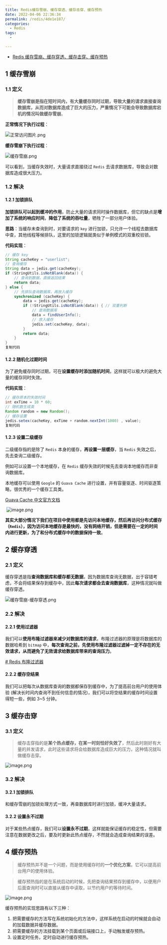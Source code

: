 ```yaml
---
title: Redis缓存雪崩、缓存穿透、缓存击穿、缓存预热
date: 2022-04-06 22:36:34
permalink: /redis/4de1e187/
categories:
  - Redis
tags:
  - 

---
```


- [Redis 缓存雪崩、缓存穿透、缓存击穿、缓存预热](https://juejin.cn/post/7059949724152889380)

## 1 缓存雪崩

### 1.1 定义

> **缓存雪崩是指在短时间内，有大量缓存同时过期，导致大量的请求直接查询数据库，从而对数据库造成了巨大的压力，严重情况下可能会导致数据库宕机的情况叫做缓存雪崩**。

**正常情况下执行过程**：

![正常访问图片.png](https://p3-juejin.byteimg.com/tos-cn-i-k3u1fbpfcp/c6c3b5ebefb148d495929e6840336c7f~tplv-k3u1fbpfcp-watermark.awebp)

**缓存雪崩下执行过程**：

![缓存雪崩.png](https://p3-juejin.byteimg.com/tos-cn-i-k3u1fbpfcp/103dffb3c12b4bca862b296748f14e49~tplv-k3u1fbpfcp-watermark.awebp)

可以看到，当缓存失效时，大量请求直接绕过 `Redis` 去请求数据库，导致会对数据库造成很大压力。

### 1.2 解决

#### 1.2.1 加锁排队

**加锁排队可以起到缓冲的作用**，防止大量的请求同时操作数据库，但它的缺点是**增加了系统的响应时间**，**降低了系统的吞吐量**，牺牲了一部分用户体验。

**思路**：当缓存未查询到时，对要请求的 `key` 进行加锁，只允许一个线程去数据库中查，其他线程等候排队，这里的加锁逻辑就类似于单例模式的双重校验锁。

**代码实现**：

```java
// 缓存 key
String cacheKey = "userlist";
// 查询缓存
String data = jedis.get(cacheKey);
if (StringUtils.isNotBlank(data)) {
    // 查询到数据，直接返回结果
    return data;
} else {
    // 先排队查询数据库，再放入缓存
    synchronized (cacheKey) {
        data = jedis.get(cacheKey);
        if (!StringUtils.isNotBlank(data)) { // 双重判断
            // 查询数据库
            data = findUserInfo();
            // 放入缓存
            jedis.set(cacheKey, data);
        }
        return data;
    }
}
复制代码
```

#### 1.2.2 随机化过期时间

为了避免缓存同时过期，可在**设置缓存时添加随机时间**，这样就可以极大的避免大量的缓存同时失效。

**代码实现**：

```java
// 缓存原本的失效时间
int exTime = 10 * 60;
// 随机数生成类
Random random = new Random();
// 缓存设置
jedis.setex(cacheKey, exTime + random.nextInt(1000) , value);
复制代码
```

#### 1.2.3 设置二级缓存

二级缓存指的是除了 `Redis` 本身的缓存，**再设置一层缓存**，当 `Redis` 失效之后，先去查询二级缓存。

例如可以设置一个本地缓存，在 `Redis` 缓存失效的时候先去查询本地缓存而非查询数据库。

本地缓存可以使用 `Google` 的 `Guava Cache` 进行设置，并有容量驱逐、时间驱逐策略，很优秀的一个缓存工具类。

[Guava Cache 中文官方文档](https://link.juejin.cn?target=https%3A%2F%2Fwizardforcel.gitbooks.io%2Fguava-tutorial%2Fcontent%2F13.html)

​	![image.png](https://p3-juejin.byteimg.com/tos-cn-i-k3u1fbpfcp/eb92cf5f2828481d98c3376253e6c8b9~tplv-k3u1fbpfcp-watermark.awebp)

**其实大部分情况下我们在项目中使用都是先访问本地缓存，然后再访问分布式缓存（`Redis`），因为访问本地缓存是最快的，没有网络开销，但是需要在一定的时间内进行更新，为了和分布式缓存中的数据保持一致**。

## 2 缓存穿透

### 2.1 定义

缓存穿透是指**查询数据库和缓存都无数据**，因为数据库查询无数据，出于容错考虑，不会将结果保存到缓存中，因此**每次请求都会去查询数据库**，这种情况就叫做缓存穿透。

![缓存雪崩-缓存穿透.png](https://p3-juejin.byteimg.com/tos-cn-i-k3u1fbpfcp/c812cab74a744752888ca3a2f369f696~tplv-k3u1fbpfcp-watermark.awebp)

### 2.2 解决

#### 2.2.1 使用过滤器

我们可以**使用布隆过滤器来减少对数据库的请求**，布隆过滤器的原理是将数据库的数据哈希到 `bitmap` 中，**每次查询之前，先使用布隆过滤器过滤掉一定不存在的无效请求，从而避免了无效请求给数据库带来的查询压力**。

[# Redis 布隆过滤器](https://juejin.cn/post/7058511684716986382)

#### 2.2.2 缓存空结果

我们可以把每次从数据库查询的数据都保存到缓存中，为了提高前台用户的使用体验 (解决长时间内查询不到任何信息的情况)，我们可以将空结果的缓存时间设置得短一些，例如 3~5 分钟。

## 3 缓存击穿

### 3.1 定义

> 缓存击穿指的是**某个热点缓存，在某一时刻恰好失效了**，然后此时刚好有大量的并发请求，此时这些请求将会给数据库造成巨大的压力，这种情况就叫做缓存击穿。

![image.png](https://p3-juejin.byteimg.com/tos-cn-i-k3u1fbpfcp/36a55e6af8ee4771975ea275b3bc40b7~tplv-k3u1fbpfcp-watermark.awebp)

### 3.2 解决

#### 3.2.1 加锁排队

和缓存雪崩的加锁处理方式一致，再查数据库时进行加锁，缓冲大量请求。

#### 3.2.2 设置永不过期

对于某些热点缓存，我们可以**设置永不过期**，这样就能保证缓存的稳定性，但需要注意在数据更改之后，要及时更新此热点缓存，不然就会造成查询结果的误差。

## 4 缓存预热

> 缓存预热并不是一个问题，而是使用缓存时的**一个优化方案**，它可以提高前台用户的使用体验。

> 缓存预热指的是在系统启动的时候，先把查询结果预存到缓存中，以便用户后面查询时可以直接从缓存中读取，以节约用户的等待时间。

![image.png](https://p3-juejin.byteimg.com/tos-cn-i-k3u1fbpfcp/c54e8efc7bf645f7ab33db6b0a2f2ef1~tplv-k3u1fbpfcp-watermark.awebp)

缓存预热的实现思路有以下三种：

1. 把需要缓存的方法写在系统初始化的方法中，这样系统在启动的时候就会自动的加载数据并缓存数据。
2. 把需要缓存的方法挂载到某个页面或后端接口上，手动触发缓存预热。
3. 设置定时任务，定时自动进行缓存预热。